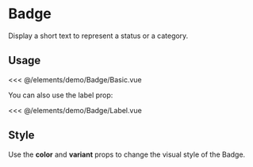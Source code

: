 <script setup>
import Basic from './demo/Badge/Basic.vue';
import Label from './demo/Badge/Label.vue';
import Style from './demo/Badge/Style.vue';
import Size from './demo/Badge/Size.vue';
</script>
# Badge

Display a short text to represent a status or a category.

## Usage

<DemoContainer>
  <Basic/>
</DemoContainer>

<<< @/elements/demo/Badge/Basic.vue

You can also use the label prop:

<DemoContainer>
  <Label/>
</DemoContainer>

<<< @/elements/demo/Badge/Label.vue

## Style

Use the **color** and **variant** props to change the visual style of the Badge.

<DemoContainer>
  <Style/>
</DemoContainer>

<<< @/elements/demo/Badge/Style.vue

## Size

Use the **size** prop to change the size of the Badge.

<DemoContainer>
  <Size/>
</DemoContainer>

<<< @/elements/demo/Badge/Size.vue